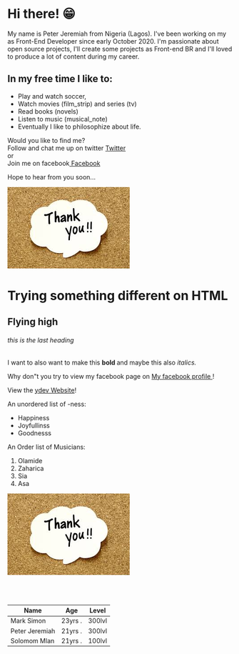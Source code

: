 # Hi there! 😁 
My name is Peter Jeremiah from Nigeria (Lagos). I've been working on my as Front-End Developer since early October 2020. I'm passionate about open source projects, I'll create some projects as Front-end BR and I'll loved to produce a lot of content during my career.

## In my free time I like to:  
* Play and watch soccer, 
* Watch movies (film_strip) and series (tv)
* Read books (novels)
* Listen to music (musical_note)
* Eventually I like to philosophize about life.

Would you like to find me?  
Follow and chat me up on twitter [ Twitter](https://twitter.com/PJaybliss)  
or  
Join me on facebook[ Facebook](https://www.facebook.com/profile.php?id=100007246216867)

Hope to hear from you soon...

![](download.jpg)

<head>
  <title> Hello, world! </title>  
</head>
<body>
  <h1> Trying something different on HTML </h>
  <h2> Flying high </h2>
  <h6> this is the last heading </h6>
  
  <!--this is a comment, so just chill -->
  
   I want to also want to make this <strong> bold </strong> and maybe this also <i> italics. </i>
  <!--this is a comment, so just chill -->
  
  Why don"t you try to view my facebook page on <a href= "https://web.facebook.com/profile.php?id=100007246216867"> My facebook profile </a>!
  
View the <a href="https://ydev.academy">ydev Website</a>!

  

  
  An unordered list of -ness:
  <ul> 
    <li> Happiness </li>
    <li> Joyfullinss </li>
    <li> Goodnesss </li>
  </ul>
  
  An Order list of Musicians:
  <ol>
    <li> Olamide </li>
    <li> Zaharica </li>
    <li> Sia </li>
    <li> Asa </li>
  </ol> 
  
  <!-- What if we try to add an Image that say, Thank You?? -->
  <img src="download.jpg" alt="Thank you picture">
  
  <!-- what if we try somethinng new??-->
  <br/> <br/>
  <!-- let's try to make a table that can contain some food items-->
  <table>
    <thead>
      <th> Name </th>
      <th> Age  </th>
      <th> Level </th>
    </thread>
    <tbody>
      <tr>
        <td> Mark Simon </td>
        <td> 23yrs  . </td>
        <td> 300lvl  </td>
      </tr>
      <tr>
        <td> Peter Jeremiah </td>
        <td> 21yrs  . </td>
        <td> 300lvl  </td>
      </tr>
      <tr>
        <td> Solomom Mlan </td>
        <td> 21yrs  . </td>
        <td> 100lvl </td>
      </tr>
    </tbody>
  </table>
  
</body>
